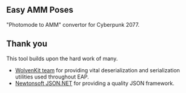 ## Easy AMM Poses
"Photomode to AMM" convertor for Cyberpunk 2077.

## Thank you

This tool builds upon the hard work of many.

- [WolvenKit team](https://github.com/WolvenKit) for providing vital deserialization and serialization utilities used throughout EAP.
- [Newtonsoft JSON.NET](https://www.newtonsoft.com/json) for providing a quality JSON framework.
